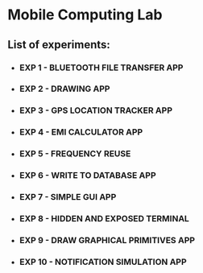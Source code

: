 # Mobile Computing Lab

## List of experiments:

- ### EXP 1 - BLUETOOTH FILE TRANSFER APP
- ### EXP 2 - DRAWING APP
- ### EXP 3 - GPS LOCATION TRACKER APP
- ### EXP 4 - EMI CALCULATOR APP
- ### EXP 5 - FREQUENCY REUSE 
- ### EXP 6 - WRITE TO DATABASE APP
- ### EXP 7 - SIMPLE GUI APP
- ### EXP 8 - HIDDEN AND EXPOSED TERMINAL
- ### EXP 9 - DRAW GRAPHICAL PRIMITIVES APP
- ### EXP 10 - NOTIFICATION SIMULATION APP
